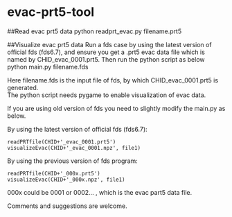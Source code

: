 # evac-prt5-tool

##Read evac prt5 data
python readprt_evac.py filename.prt5

##Visualize evac prt5 data
Run a fds case by using the latest version of official fds (fds6.7), and ensure you get a .prt5 evac data file which is named by CHID_evac_0001.prt5.  Then run the python script as below
python main.py filename.fds

Here filename.fds is the input file of fds, by which CHID_evac_0001.prt5 is generated.  
The python script needs pygame to enable visualization of evac data.   

If you are using old version of fds you need to slightly modify the main.py as below.  

By using the latest version of official fds (fds6.7):

    readPRTfile(CHID+'_evac_0001.prt5')
    visualizeEvac(CHID+'_evac_0001.npz', file1)
	
By using the previous version of fds program:
	
	readPRTfile(CHID+'_000x.prt5')
    visualizeEvac(CHID+'_000x.npz', file1)

000x could be 0001 or 0002... , which is the evac part5 data file.  

Comments and suggestions are welcome.  